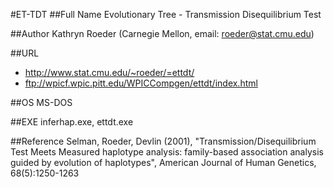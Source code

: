 #ET-TDT
##Full Name
Evolutionary Tree - Transmission Disequilibrium Test

##Author
Kathryn Roeder (Carnegie Mellon, email: roeder@stat.cmu.edu)

##URL
* http://www.stat.cmu.edu/~roeder/=ettdt/
* ftp://wpicf.wpic.pitt.edu/WPICCompgen/ettdt/index.html

##OS
MS-DOS

##EXE
inferhap.exe, ettdt.exe

##Reference
Selman, Roeder, Devlin (2001), "Transmission/Disequilibrium Test Meets Measured haplotype analysis: family-based association analysis guided by evolution of haplotypes", American Journal of Human Genetics, 68(5):1250-1263

